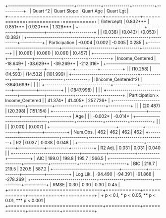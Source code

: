 
+---------------------------------+------------+-------------+-----------+-----------+
|                                 | Quart ^2   | Quart Slope | Quart Age | Quart Lgt |
+=================================+============+=============+===========+===========+
| (Intercept)                     | 0.832***   | 0.851***    | 0.920***  | 1.328***  |
+---------------------------------+------------+-------------+-----------+-----------+
|                                 | (0.038)    | (0.043)     | (0.053)   | (0.383)   |
+---------------------------------+------------+-------------+-----------+-----------+
| Participation                   | -0.004     | 0.002       | -0.005    | 0.285     |
+---------------------------------+------------+-------------+-----------+-----------+
|                                 | (0.061)    | (0.061)     | (0.061)   | (0.457)   |
+---------------------------------+------------+-------------+-----------+-----------+
| Income_Centered                 | -18.649+   | -38.629**   | -39.269** | -212.316* |
+---------------------------------+------------+-------------+-----------+-----------+
|                                 | (10.258)   | (14.593)    | (14.532)  | (101.999) |
+---------------------------------+------------+-------------+-----------+-----------+
| I(Income_Centered^2)            | -3640.699* |             |           |           |
+---------------------------------+------------+-------------+-----------+-----------+
|                                 | (1847.998) |             |           |           |
+---------------------------------+------------+-------------+-----------+-----------+
| Participation × Income_Centered |            | 41.374*     | 41.405*   | 257.726+  |
+---------------------------------+------------+-------------+-----------+-----------+
|                                 |            | (20.487)    | (20.398)  | (151.154) |
+---------------------------------+------------+-------------+-----------+-----------+
| Age                             |            |             | -0.002*   | -0.014*   |
+---------------------------------+------------+-------------+-----------+-----------+
|                                 |            |             | (0.001)   | (0.007)   |
+---------------------------------+------------+-------------+-----------+-----------+
| Num.Obs.                        | 462        | 462         | 462       | 462       |
+---------------------------------+------------+-------------+-----------+-----------+
| R2                              | 0.037      | 0.038       | 0.048     |           |
+---------------------------------+------------+-------------+-----------+-----------+
| R2 Adj.                         | 0.031      | 0.031       | 0.040     |           |
+---------------------------------+------------+-------------+-----------+-----------+
| AIC                             | 199.0      | 198.8       | 195.7     | 566.5     |
+---------------------------------+------------+-------------+-----------+-----------+
| BIC                             | 219.7      | 219.5       | 220.5     | 587.2     |
+---------------------------------+------------+-------------+-----------+-----------+
| Log.Lik.                        | -94.490    | -94.391     | -91.868   | -278.269  |
+---------------------------------+------------+-------------+-----------+-----------+
| RMSE                            | 0.30       | 0.30        | 0.30      | 0.45      |
+=================================+============+=============+===========+===========+
| + p < 0.1, * p < 0.05, ** p < 0.01, *** p < 0.001                                  |
+=================================+============+=============+===========+===========+
